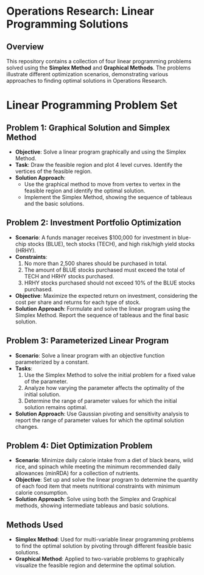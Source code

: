 # Operations Research: Linear Programming Solutions

## Overview

This repository contains a collection of four linear programming problems solved using the **Simplex Method** and **Graphical Methods**. The problems illustrate different optimization scenarios, demonstrating various approaches to finding optimal solutions in Operations Research.

# Linear Programming Problem Set

## Problem 1: Graphical Solution and Simplex Method
- **Objective**: Solve a linear program graphically and using the Simplex Method.
- **Task**: Draw the feasible region and plot 4 level curves. Identify the vertices of the feasible region. 
- **Solution Approach**: 
  - Use the graphical method to move from vertex to vertex in the feasible region and identify the optimal solution.
  - Implement the Simplex Method, showing the sequence of tableaus and the basic solutions.

## Problem 2: Investment Portfolio Optimization
- **Scenario**: A funds manager receives $100,000 for investment in blue-chip stocks (BLUE), tech stocks (TECH), and high risk/high yield stocks (HRHY).
- **Constraints**:
  1. No more than 2,500 shares should be purchased in total.
  2. The amount of BLUE stocks purchased must exceed the total of TECH and HRHY stocks purchased.
  3. HRHY stocks purchased should not exceed 10% of the BLUE stocks purchased.
- **Objective**: Maximize the expected return on investment, considering the cost per share and returns for each type of stock.
- **Solution Approach**: Formulate and solve the linear program using the Simplex Method. Report the sequence of tableaus and the final basic solution.

## Problem 3: Parameterized Linear Program
- **Scenario**: Solve a linear program with an objective function parameterized by a constant.
- **Tasks**:
  1. Use the Simplex Method to solve the initial problem for a fixed value of the parameter.
  2. Analyze how varying the parameter affects the optimality of the initial solution.
  3. Determine the range of parameter values for which the initial solution remains optimal.
- **Solution Approach**: Use Gaussian pivoting and sensitivity analysis to report the range of parameter values for which the optimal solution changes.

## Problem 4: Diet Optimization Problem
- **Scenario**: Minimize daily calorie intake from a diet of black beans, wild rice, and spinach while meeting the minimum recommended daily allowances (minRDA) for a collection of nutrients.
- **Objective**: Set up and solve the linear program to determine the quantity of each food item that meets nutritional constraints with minimum calorie consumption.
- **Solution Approach**: Solve using both the Simplex and Graphical methods, showing intermediate tableaus and basic solutions.

## Methods Used

- **Simplex Method**: Used for multi-variable linear programming problems to find the optimal solution by pivoting through different feasible basic solutions.
- **Graphical Method**: Applied to two-variable problems to graphically visualize the feasible region and determine the optimal solution.
